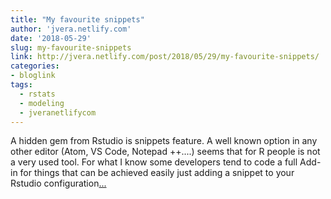```yaml
---
title: "My favourite snippets"
author: 'jvera.netlify.com'
date: '2018-05-29'
slug: my-favourite-snippets
link: http://jvera.netlify.com/post/2018/05/29/my-favourite-snippets/
categories:
- bloglink
tags:
  - rstats
  - modeling
  - jveranetlifycom
---
```


A hidden gem from Rstudio is snippets feature. A well known option in any other editor (Atom, VS Code, Notepad ++....) seems that for R people is not a very used tool. For what I know some developers tend to code a full Add-in for things that can be achieved easily just adding a snippet to your Rstudio configuration[... <i class="fas fa-external-link-alt"></i>](http://jvera.netlify.com/post/2018/05/29/my-favourite-snippets/)

